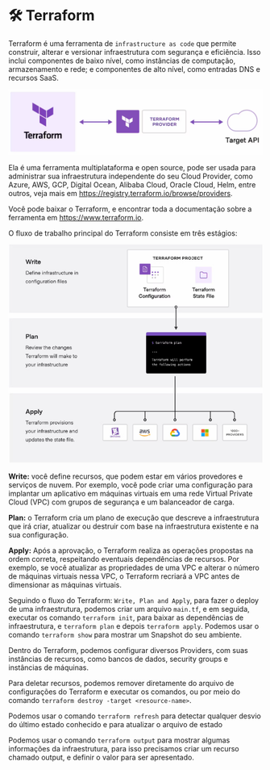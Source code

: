 # :hammer_and_wrench: Terraform

Terraform é uma ferramenta de `infrastructure as code` que permite construir, alterar e versionar infraestrutura com segurança e eficiência. Isso inclui componentes de baixo nível, como instâncias de computação, armazenamento e rede; e componentes de alto nível, como entradas DNS e recursos SaaS.

![Terraform](./assets/terraform.png)

Ela é uma ferramenta multiplataforma e open source, pode ser usada para administrar sua infraestrutura independente do seu Cloud Provider, como Azure, AWS, GCP, Digital Ocean, Alibaba Cloud, Oracle Cloud, Helm, entre outros, veja mais em https://registry.terraform.io/browse/providers.

Você pode baixar o Terraform, e encontrar toda a documentação sobre a ferramenta em https://www.terraform.io.

O fluxo de trabalho principal do Terraform consiste em três estágios:

![Terraform Workflow](./assets/terraform-workflow.png)

**Write:** você define recursos, que podem estar em vários provedores e serviços de nuvem. Por exemplo, você pode criar uma configuração para implantar um aplicativo em máquinas virtuais em uma rede Virtual Private Cloud (VPC) com grupos de segurança e um balanceador de carga.

**Plan:** o Terraform cria um plano de execução que descreve a infraestrutura que irá criar, atualizar ou destruir com base na infraestrutura existente e na sua configuração.

**Apply:** Após a aprovação, o Terraform realiza as operações propostas na ordem correta, respeitando eventuais dependências de recursos. Por exemplo, se você atualizar as propriedades de uma VPC e alterar o número de máquinas virtuais nessa VPC, o Terraform recriará a VPC antes de dimensionar as máquinas virtuais.

Seguindo o fluxo do Terraform: `Write, Plan and Apply`, para fazer o deploy de uma infraestrutura, podemos criar um arquivo `main.tf`, e em seguida, executar os comando `terraform init`, para baixar as dependências de infraestrutura, e `terraform plan` e depois `terraform apply`. Podemos usar o comando `terraform show` para mostrar um Snapshot do seu ambiente.

Dentro do Terraform, podemos configurar diversos Providers, com suas instâncias de recursos, como bancos de dados, security groups e instâncias de máquinas.

Para deletar recursos, podemos remover diretamente do arquivo de configurações do Terraform e executar os comandos, ou por meio do comando `terraform destroy -target <resource-name>`.

Podemos usar o comando `terraform refresh` para detectar qualquer desvio do último estado conhecido e para atualizar o arquivo de estado

Podemos usar o comando `terraform output` para mostrar algumas informações da infraestrutura, para isso precisamos criar um recurso chamado output, e definir o valor para ser apresentado.

